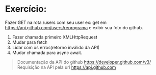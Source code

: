 # Exercício:
Fazer GET na rota /users com seu user ex: get em https://api.github.com/users/reprograma e exibir sua foto do github.
01. Fazer chamada primeiro XMLHttpRequest
02. Mudar para fetch
03. Lidar com os erros(retorno inválido da API)
04. Mudar chamada para async await.
> Documentação da API do github  https://developer.github.com/v3/
> Requisição na API pela url https://api.github.com

